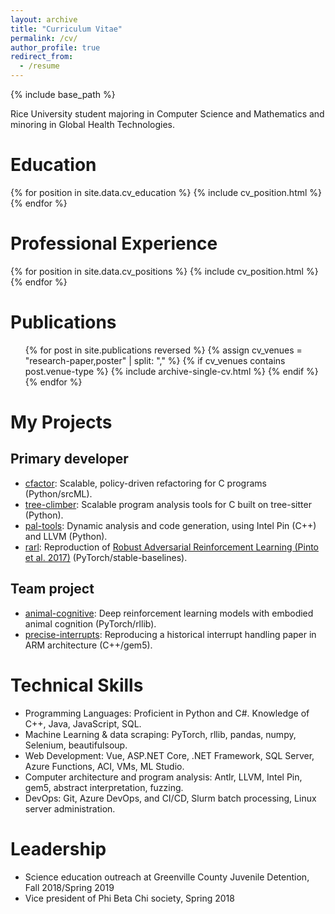 ```yaml
---
layout: archive
title: "Curriculum Vitae"
permalink: /cv/
author_profile: true
redirect_from:
  - /resume
---
```


{% include base_path %}

Rice University student majoring in Computer Science and Mathematics and minoring in Global Health Technologies. 


# Education
{% for position in site.data.cv_education %}
  {% include cv_position.html %}
{% endfor %}


# Professional Experience
{% for position in site.data.cv_positions %}
  {% include cv_position.html %}
{% endfor %}


# Publications
<ul>
{% for post in site.publications reversed %}
  {% assign cv_venues = "research-paper,poster" | split: "," %}
  {% if cv_venues contains post.venue-type %}
    {% include archive-single-cv.html %}
  {% endif %}
{% endfor %}
</ul>


# My Projects

## Primary developer
* [cfactor](https://github.com/bstee615/cfactor): Scalable, policy-driven refactoring for C programs (Python/srcML).
* [tree-climber](https://github.com/bstee615/tree-climber): Scalable program analysis tools for C built on tree-sitter (Python).
* [pal-tools](https://github.com/bstee615/pal-tools): Dynamic analysis and code generation, using Intel Pin (C++) and LLVM (Python).
* [rarl](https://github.com/bstee615/rarl): Reproduction of <a href="https://doi.org/10.48550/arXiv.1703.02702">Robust Adversarial Reinforcement Learning (Pinto et al. 2017)</a> (PyTorch/stable-baselines).

## Team project
* [animal-cognitive](https://github.com/animal-cognitive/AnimalAI-Olympics/tree/feature/whole-cache-agent): Deep reinforcement learning models with embodied animal cognition (PyTorch/rllib).
* [precise-interrupts](https://github.com/isu-cpre581-pangolin/gem5/tree/sleepy): Reproducing a historical interrupt handling paper in ARM architecture (C++/gem5).


# Technical Skills
* Programming Languages: Proficient in Python and C#. Knowledge of C++, Java, JavaScript, SQL.
* Machine Learning & data scraping: PyTorch, rllib, pandas, numpy, Selenium, beautifulsoup.
* Web Development: Vue, ASP.NET Core, .NET Framework, SQL Server, Azure Functions, ACI, VMs, ML Studio.
* Computer architecture and program analysis: Antlr, LLVM, Intel Pin, gem5, abstract interpretation, fuzzing.
* DevOps: Git, Azure DevOps, and CI/CD, Slurm batch processing, Linux server administration.


# Leadership
* Science education outreach at Greenville County Juvenile Detention, Fall 2018/Spring 2019
* Vice president of Phi Beta Chi society, Spring 2018
